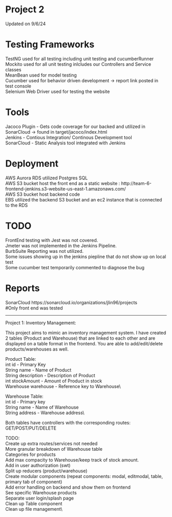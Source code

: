 <h1>Project 2 </h1>
<p>Updated on 9/6/24</p>

<h1>Testing Frameworks</h1>
TestNG used for all testing including unit testing and cucumberRunner </br>
Mockito used for all unit testing inlcludes our Controllers and Service classes </br>
MeanBean used for model testing </br>
Cucumber used for behavior driven development -> report link posted in test console </br>
Selenium Web Driver used for testing the website   </br>

<h1>Tools</h1> 
Jacoco Plugin - Gets code coverage for our backed and utilized in SonarCloud -> found in target/jacoco/index.html </br>
Jenkins - Contious Integration/ Continous Development tool </br>
SonarCloud - Static Analysis tool integrated with Jenkins </br>

<h1>Deployment</h1>
AWS Aurora RDS utilized Postgres SQL</br>
AWS S3 bucket host the front end as a static website : http://team-6-frontend-jenkins.s3-website-us-east-1.amazonaws.com/</br>
AWS S3 bucket host backend code </br>
EBS utilized the backend S3 bucket and an ec2 instance that is connected to the RDS </br>

<h1>TODO</h1>
FrontEnd testing with Jest was not covered. </br>
Jmeter was not implemented in the Jenkins Pipeline. </br>
BurbSuite Reporting was not utilized.</br>
Some issues showing up in the jenkins piepline that do not show up on local test</br>
Some cucumber test temporarily commented to diagnose the bug </br>

<h1>Reports</h1>
SonarCloud https://sonarcloud.io/organizations/jlin96/projects </br>
#Only front end was tested </br>

<hr>
Project 1: Inventory Management:

This project aims to mimic an inventory management system. 
I have created 2 tables (Product and Warehouse) that are linked to each other 
and are displayed on a table format in the frontend.
You are able to add/edit/delete products/warehouses as well.

Product Table:\
int id - Primary Key\
String name - Name of Product\
String description - Description of Product\
int stockAmount - Amount of Product in stock\
Warehouse warehouse - Reference key to Warehouse\

Warehouse Table:\
int id - Primary key\
String name - Name of Warehouse\
String address - Warehouse address\

Both tables have controllers with the corresponding routes: GET/POST/PUT/DELETE

TODO:\
Create up extra routes/services not needed\
More granular breakdown of Warehouse table\
Categories for products\
Add max compacity to Warehouse/keep track of stock amount.\
Add in user authorization (swt)\
Split up reducers (product/warehouse)\
Create modular components (repeat components: modal, editmodal, table, primary tab of component)\
Add error handling on backend and show them on frontend\
See specific Warehouse products\
Separate user login/splash page\
Clean up Table component\
Clean up file management\

